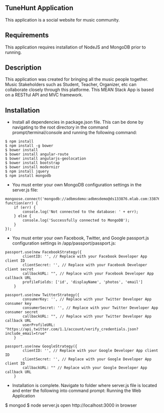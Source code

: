 ## TuneHunt Application

This application is a social website for music community.


## Requirements

This application requires installation of NodeJS and MongoDB prior to running.

## Description

This application was created for bringing all the music people together. Music Stakeholders such as Student, Teacher, Organizer, etc can collaborate closely through this platforme. This MEAN Stack App is based on a RESTful API and MVC framework. 
 
## Installation

- Install all dependencies in package.json file. This can be done by navigating to the root directory in the command prompt/terminal/console and running the following command:
 
```
$ npm install
$ npm install -g bower
$ bower install
$ bower install angular-route
$ bower install angularjs-geolocation
$ bower install bootstrap
$ bower install modernizr
$ npm install jquery
$ npm install mongodb

```

- You must enter your own MongoDB configuration settings in the server.js file:

```
mongoose.connect('mongodb://adbmsdemo:adbmsdemo@ds133876.mlab.com:33876/tunehunt_demo', function(err) {
    if (err) {
        console.log('Not connected to the database: ' + err);
    } else {
        console.log('Successfully connected to MongoDB');
    }
});
```

- You must enter your own Facebook, Twitter, and Google passport.js configuration settings in /app/passport/passport.js:

``` 
passport.use(new FacebookStrategy({
        clientID: '', // Replace with your Facebook Developer App client ID
        clientSecret: '', // Replace with your Facebook Developer client secret
        callbackURL: "", // Replace with your Facebook Developer App callback URL
        profileFields: ['id', 'displayName', 'photos', 'email']
    }
```

```
passport.use(new TwitterStrategy({
        consumerKey: '', // Replace with your Twitter Developer App consumer key
        consumerSecret: '', // Replace with your Twitter Developer App consumer secret
        callbackURL: "", // Replace with your Twitter Developer App callback URL
        userProfileURL: "https://api.twitter.com/1.1/account/verify_credentials.json?include_email=true"
    }
```

```
passport.use(new GoogleStrategy({
        clientID: '', // Replace with your Google Developer App client ID
        clientSecret: '', // Replace with your Google Developer App client ID
        callbackURL: "" // Replace with your Google Developer App callback URL
    }
```


- Installation is complete. Navigate to folder where server.js file is located and enter the following into command prompt:
Running the Web Application

$ mongod
$ node server.js
open http://localhost:3000 in browser


```

